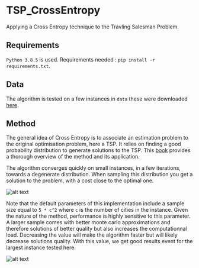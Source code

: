 # TSP_CrossEntropy
Applying a Cross Entropy technique to the Travling Salesman Problem.


## Requirements

`Python 3.8.5` is used. Requirements needed : `pip install -r requirements.txt`.

## Data

The algorithm is tested on a few instances in `data` these were downloaded [here](https://people.sc.fsu.edu/~jburkardt/datasets/tsp/tsp.html).


## Method 

The general idea of Cross Entropy is to associate an estimation problem to the original optimisation problem, here a TSP. It relies on finding a good probability distribution to generate solutions to the TSP. This [book](https://www.springer.com/gp/book/9780387212401) provides a thorough overview of the method and its application. 


The algorithm converges quickly on small instances, in a few iterations, towards a degenerate distribution. When sampling this distribution you get a solution to the problem, with a cost close to the optimal one.

![alt text](https://github.com/mehdibnc/TSP_CrossEntropy/figures/tsp_convergence_15_cities_291.png?raw=true)

Note that the default parameters of this implementation include a sample size equal to `5 * c^2` where `c` is the number of cities in the instance. Given the nature of the method, performance is highly sensitive to this parameter. A larger sample comes with better monte carlo approximations and therefore solutions of better quality but also increases the computationnal load. Decreasing the value will make the algorithm faster but will likely decrease solutions quality. With this value, we get good results event for the largest instance tested here.


![alt text](https://github.com/mehdibnc/TSP_CrossEntropy/figures/tsp_convergence_48_cities_33523.png?raw=true)

